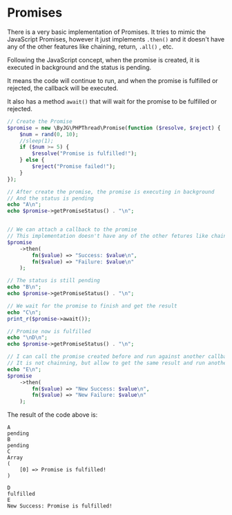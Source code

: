 # Promises

There is a very basic implementation of Promises. It tries to mimic the JavaScript Promises,
however it just implements `.then()` and it doesn't have any of the other features like chaining, return,  `.all()` ,
etc.

Following the JavaScript concept, when the promise is created, it is executed in background
and the status is pending.

It means the code will continue to run, and when the promise is fulfilled or rejected, the callback will be executed.

It also has a method `await()` that will wait for the promise to be fulfilled or rejected.

```php
// Create the Promise
$promise = new \ByJG\PHPThread\Promise(function ($resolve, $reject) {
    $num = rand(0, 10);
    //sleep(1);
    if ($num >= 5) {
        $resolve("Promise is fulfilled!");
    } else {
        $reject("Promise failed!");
    }
});

// After create the promise, the promise is executing in background
// And the status is pending
echo "A\n";
echo $promise->getPromiseStatus() . "\n";


// We can attach a callback to the promise
// This implementation doesn't have any of the other fetures like chaining, return,  `.all()` , etc.
$promise
    ->then(
        fn($value) => "Success: $value\n",
        fn($value) => "Failure: $value\n"
    );

// The status is still pending
echo "B\n";
echo $promise->getPromiseStatus() . "\n";

// We wait for the promise to finish and get the result
echo "C\n";
print_r($promise->await());

// Promise now is fulfilled
echo "\nD\n";
echo $promise->getPromiseStatus() . "\n";

// I can call the promise created before and run against another callback.
// It is not chainning, but allow to get the same result and run another callback
echo "E\n";
$promise
    ->then(
        fn($value) => "New Success: $value\n",
        fn($value) => "New Failure: $value\n"
    );
```

The result of the code above is:

```
A
pending
B
pending
C
Array
(
    [0] => Promise is fulfilled!
)

D
fulfilled
E
New Success: Promise is fulfilled!
```